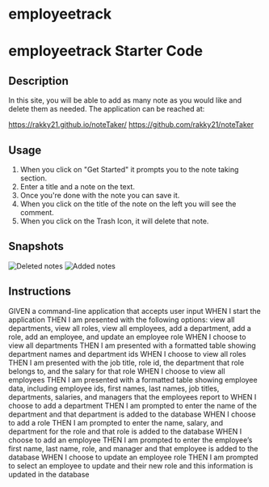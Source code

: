 # employeetrack

# employeetrack Starter Code

## Description
In this site, you will be able to add as many note as you would like and delete them as needed.
The application can be reached at:

https://rakky21.github.io/noteTaker/
https://github.com/rakky21/noteTaker

## Usage
1. When you click on "Get Started" it prompts you to the note taking section.
2. Enter a title and a note on the text.
3. Once you're done with the note you can save it.
4. When you click on the title of the note on the left you will see the comment.
5. When you click on the Trash Icon, it will delete that note.

## Snapshots
![Deleted notes](public/assets/deletenotes.jpg) 
![Added notes](public/assets/addednotes.jpg) 

## Instructions 
GIVEN a command-line application that accepts user input
WHEN I start the application
THEN I am presented with the following options: view all departments, view all roles, view all employees, add a department, add a role, add an employee, and update an employee role
WHEN I choose to view all departments
THEN I am presented with a formatted table showing department names and department ids
WHEN I choose to view all roles
THEN I am presented with the job title, role id, the department that role belongs to, and the salary for that role
WHEN I choose to view all employees
THEN I am presented with a formatted table showing employee data, including employee ids, first names, last names, job titles, departments, salaries, and managers that the employees report to
WHEN I choose to add a department
THEN I am prompted to enter the name of the department and that department is added to the database
WHEN I choose to add a role
THEN I am prompted to enter the name, salary, and department for the role and that role is added to the database
WHEN I choose to add an employee
THEN I am prompted to enter the employee’s first name, last name, role, and manager and that employee is added to the database
WHEN I choose to update an employee role
THEN I am prompted to select an employee to update and their new role and this information is updated in the database 